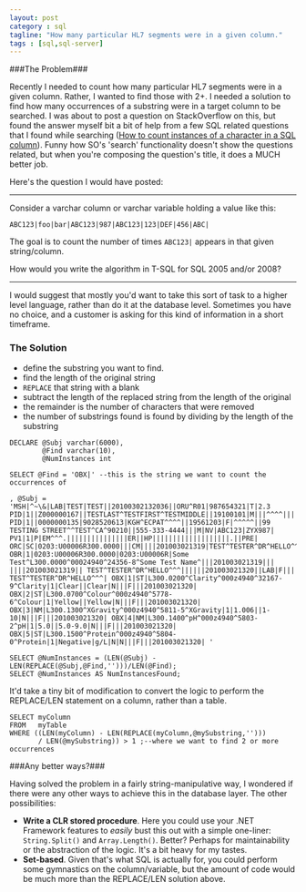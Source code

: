 ```yaml
---
layout: post
category : sql
tagline: "How many particular HL7 segments were in a given column."
tags : [sql,sql-server]
---
```


###The Problem###

Recently I needed to count how many particular HL7 segments were in a given column. Rather, I wanted to find those with 2+. I needed a solution to find how many occurrences of a substring were in a target column to be searched.
I was about to post a question on StackOverflow on this, but found the answer myself bit a bit of help from a few SQL related questions that I found while searching ([How to count instances of a character in a SQL column](http://How-to-count-instances-of-character-in-sql-column/1860478#1860478)). Funny how SO's 'search' functionality doesn't show the questions related, but when you're composing the question's title, it does a MUCH better job. 

Here's the question I would have posted:

*************************
Consider a varchar column or varchar variable holding a value like this:
   
    ABC123|foo|bar|ABC123|987|ABC123|123|DEF|456|ABC|    

The goal is to count the number of times `ABC123|` appears in that given string/column.

How would you write the algorithm in T-SQL for SQL 2005 and/or 2008?
*************************

I would suggest that mostly you'd want to take this sort of task to a higher level language, rather than do it at the database level. Sometimes you have no choice, and a customer is asking for this kind of information in a short timeframe.
 
### The Solution  ### 

* define the substring you want to find. 
* find the length of the original string 
* `REPLACE` that string with a blank 
* subtract the length of the replaced string from the length of the original 
* the remainder is the number of characters that were removed 
* the number of substrings found is found by dividing by the length of the substring 

<!-- foo -->
    DECLARE @Subj varchar(6000), 
            @Find varchar(10), 
            @NumInstances int 
    
    SELECT @Find = 'OBX|' --this is the string we want to count the occurrences of 

    , @Subj = 'MSH|^~\&|LAB|TEST|TEST||20100302132036||ORU^R01|987654321|T|2.3 PID|1||Z000000167||TESTLAST^TESTFIRST^TESTMIDDLE||19100101|M|||^^^^|||||||ABC123 PID|1||0000000135|9028520613|KGH^ECPAT^^^^||19561203|F|^^^^^||99 TESTING STREET^^TEST^CA^90210||555-333-4444|||M|NV|ABC123|ZYX987| PV1|1|P|EM^^^.|||||||||||||||ER||HP|||||||||||||||||||.||PRE| ORC|SC|0203:U00006R300.0000|||CM||||201003021319|TEST^TESTER^DR^HELLO^^^||TESTING^TEST^DR^WORLD^^^| OBR|1|0203:U00006R300.0000|0203:U00006R|Some Test^L300.0000^00024940^24356-8^Some Test Name^|||201003021319||| ||||201003021319|| TEST^TESTER^DR^HELLO^^^||||||201003021320||LAB|F||| TEST^TESTER^DR^HELLO^^^| OBX|1|ST|L300.0200^Clarity^000z4940^32167-9^Clarity|1|Clear||Clear|N|||F|||201003021320| OBX|2|ST|L300.0700^Colour^000z4940^5778-6^Colour|1|Yellow||Yellow|N|||F|||201003021320| OBX|3|NM|L300.1300^XGravity^000z4940^5811-5^XGravity|1|1.006||1-10|N|||F|||201003021320| OBX|4|NM|L300.1400^pH^000z4940^5803-2^pH|1|5.0||5.0-9.0|N|||F|||201003021320| OBX|5|ST|L300.1500^Protein^000z4940^5804-0^Protein|1|Negative|g/L|N|N|||F|||201003021320| '
    
    SELECT @NumInstances = (LEN(@Subj) - LEN(REPLACE(@Subj,@Find,'')))/LEN(@Find);     
    SELECT @NumInstances AS NumInstancesFound;
  
It'd take a tiny bit of modification to convert the logic to perform the REPLACE/LEN statement on a column, rather than a table.

    SELECT myColumn 
    FROM   myTable
    WHERE ((LEN(myColumn) - LEN(REPLACE(myColumn,@mySubstring,'')))
           / LEN(@mySubstring)) > 1 ;--where we want to find 2 or more occurrences

###Any better ways?###

Having solved the problem in a fairly string-manipulative way, I wondered if there were any other ways to achieve this in the database layer. The other possibilities:

* **Write a CLR stored procedure**. Here you could use your .NET Framework features to *easily* bust this out with a simple one-liner: `String.Split()` and `Array.Length()`. Better? Perhaps for maintainability or the abstraction of the logic. It's a bit heavy for my tastes. 
* **Set-based**. Given that's what SQL is actually for, you could perform some gymnastics on the column/variable, but the amount of code would be much more than the REPLACE/LEN solution above. 
